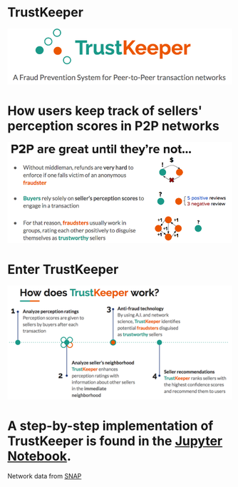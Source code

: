 # TrustKeeper

![Logo](img/TK_logo.png)

# How users keep track of sellers' perception scores in P2P networks

![Score](img/TK_rating.png)

# Enter TrustKeeper

![How](img/TK_how.png)

# A step-by-step implementation of TrustKeeper is found in the [Jupyter Notebook](https://github.com/Jhird/TrustKeeper/blob/master/TrustKeeper_Bitcoin.ipynb).

Network data from [SNAP](http://snap.stanford.edu/data/index.html)
